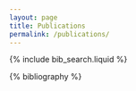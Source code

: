 ```yaml
---
layout: page
title: Publications
permalink: /publications/
---
```


<!-- _pages/publications.md -->

<!-- Bibsearch Feature -->

{% include bib_search.liquid %}

<div class="publications">

{% bibliography %}

</div>
